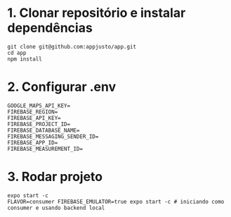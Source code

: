 # 1. Clonar repositório e instalar dependências

```
git clone git@github.com:appjusto/app.git
cd app
npm install
```

# 2. Configurar .env

```
GOOGLE_MAPS_API_KEY=
FIREBASE_REGION=
FIREBASE_API_KEY=
FIREBASE_PROJECT_ID=
FIREBASE_DATABASE_NAME=
FIREBASE_MESSAGING_SENDER_ID=
FIREBASE_APP_ID=
FIREBASE_MEASUREMENT_ID=
```

# 3. Rodar projeto

```
expo start -c
FLAVOR=consumer FIREBASE_EMULATOR=true expo start -c # iniciando como consumer e usando backend local
```